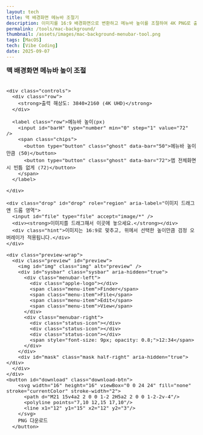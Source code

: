 ```yaml
---
layout: tech
title: 맥 배경화면 메뉴바 조절기
description: 이미지를 16:9 배경화면으로 변환하고 메뉴바 높이를 조절하여 4K PNG로 출력하는 도구
permalink: /tools/mac-background/
thumbnail: /assets/images/mac-background-menubar-tool.png
tags: [MacOS]
tech: [Vibe Coding]
date: 2025-09-07
---
```


<div class="tool-mac-bg">
  <style>
    .tool-mac-bg { font-size: 0.95rem; }
    .tool-mac-bg .panel { display: grid; gap: 12px; grid-template-columns: 1fr; max-width: 980px; margin: 0 auto; }
    .tool-mac-bg h2 { font-size: 1.1rem; margin: 0 0 8px; }
    .tool-mac-bg .controls { display: flex; flex-wrap: wrap; gap: 10px; align-items: center; }
    .tool-mac-bg .controls > * { background: #fff; border: 1px solid #e5e7eb; color: inherit; border-radius: 8px; padding: 8px 10px; }
    .tool-mac-bg .controls input[type="number"]{ width: 80px; }
    .tool-mac-bg .controls select{ min-width: 200px; }
    .tool-mac-bg button.primary{ background: #2563eb; border-color: #2563eb; color: #fff; cursor: pointer; border-radius: 8px; padding: 8px 12px; }
    .tool-mac-bg .download-btn{
      position: static; /* 프리뷰 아래 배치 */
      margin: 12px 0 0 auto; /* 오른쪽 정렬 */
      background: #2563eb;
      color: #fff;
      border: none;
      border-radius: 12px;
      padding: 12px 16px;
      font-size: 14px;
      font-weight: 600;
      cursor: pointer;
      box-shadow: 0 4px 12px rgba(37, 99, 235, 0.3);
      transition: all 0.2s ease;
      display: none;
      align-items: center;
      gap: 6px;
      white-space: nowrap;
    }
    .tool-mac-bg .download-btn:hover{
      background: #1d4ed8;
      transform: translateY(-1px);
      box-shadow: 0 6px 20px rgba(37, 99, 235, 0.4);
    }
    .tool-mac-bg .download-btn:active{
      transform: translateY(0);
    }
    .tool-mac-bg .download-btn svg{
      flex-shrink: 0;
    }
    .tool-mac-bg button.ghost{ background: #f8fafc; border: 1px solid #e5e7eb; cursor: pointer; border-radius: 999px; padding: 6px 10px; }
    .tool-mac-bg .drop{ border: 2px dashed #cbd5e1; border-radius: 12px; padding: 16px; text-align: center; color: #475569; background: #f8fafc; }
    .tool-mac-bg .drop.drag{ background: #eef2ff; border-color: #6366f1; }
    /* Safari 호환: 파일 입력을 완전히 숨기지 않고 시각적으로만 숨김 */
    .tool-mac-bg .drop input{
      position: absolute;
      width: 1px;
      height: 1px;
      opacity: 0;
      pointer-events: none;
    }
    .tool-mac-bg .drop .hint{ opacity: .9; font-size: 14px; }
    .tool-mac-bg .preview-wrap{ position: relative; border-radius: 12px; overflow: hidden; border: 1px solid #e5e7eb; background: #fff; }
    .tool-mac-bg .preview{ position: relative; width: 100%; aspect-ratio: 16/9; background: url('/assets/images/sonoma.jpg') center/cover no-repeat; }
    /* 맥 메뉴바 샘플(고정 높이, 경계선 제거하여 실제와 유사하게) */
    .tool-mac-bg .sysbar{
      position: absolute;
      top: 0;
      left: 0;
      right: 0;
      height: 24px; /* 초기값, 스크립트에서 비율로 스케일 */
      background: rgba(255,255,255,.82);
      z-index: 3;
      display: flex;
      align-items: center;
      justify-content: space-between;
      padding: 0 8px; /* 패딩은 작게 유지, 필요하면 스케일 가능 */
      font-size: 11px; /* 초기값, 스크립트에서 비율로 스케일 */
      font-family: -apple-system, BlinkMacSystemFont, "Segoe UI", Roboto, sans-serif;
      color: #333;
      backdrop-filter: blur(20px);
    }
    .tool-mac-bg .menubar-left {
      display: flex;
      align-items: center;
      gap: 12px;
    }
    .tool-mac-bg .menubar-right {
      display: flex;
      align-items: center;
      gap: 6px;
    }
    .tool-mac-bg .apple-logo {
      width: var(--icon-size, 12px);
      height: var(--icon-size, 12px);
      background: #333;
      border-radius: 2px;
      position: relative;
      flex-shrink: 0;
    }
    .tool-mac-bg .apple-logo::before {
      content: '';
      position: absolute;
      top: var(--apple-dot-top, 1px);
      right: var(--apple-dot-right, 2px);
      width: var(--apple-dot-size, 2px);
      height: var(--apple-dot-size, 2px);
      background: #fff;
      border-radius: 50%;
    }
    .tool-mac-bg .menu-item { font-weight: 500; opacity: 0.9; }
    .tool-mac-bg .status-icon {
      width: var(--status-size, 10px);
      height: var(--status-size, 10px);
      background: #666;
      border-radius: 1px;
      opacity: 0.8;
      flex-shrink: 0;
    }
    /* 오른쪽 절반에만 적용되는 검정 마스크(선택값 50/70을 비율로 스케일). 메뉴바 위로 올라오도록 z-index > sysbar */
    .tool-mac-bg .mask{ position: absolute; top: 0; right: 0; width: 50%; height: 0; background: #000; opacity: 1; pointer-events: none; z-index: 4; }
    .tool-mac-bg .img{ position: absolute; inset: 0; width: 100%; height: 100%; object-fit: cover; display: none; }
    .tool-mac-bg .row{ display: flex; gap: 8px; flex-wrap: wrap; align-items: center; }
    .tool-mac-bg small{ color: #64748b; }
  </style>

  <div class="panel">
    <h2>맥 배경화면 메뉴바 높이 조절</h2>

    <div class="controls">
      <div class="row">
        <strong>출력 해상도: 3840×2160 (4K UHD)</strong>
      </div>

      <label class="row">메뉴바 높이(px)
        <input id="barH" type="number" min="0" step="1" value="72" />
        <span class="chips">
          <button type="button" class="ghost" data-bar="50">메뉴바 높이만큼 (50)</button>
          <button type="button" class="ghost" data-bar="72">앱 전체화면 시 빈틈 없게 (72)</button>
        </span>
      </label>

    </div>

    <div class="drop" id="drop" role="region" aria-label="이미지 드래그 앤 드롭 영역">
      <input id="file" type="file" accept="image/*" />
      <div><strong>이미지를 드래그해서 이곳에 놓으세요.</strong></div>
      <div class="hint">이미지는 16:9로 맞추고, 위에서 선택한 높이만큼 검정 오버레이가 적용됩니다.</div>
    </div>

    <div class="preview-wrap">
      <div class="preview" id="preview">
        <img id="img" class="img" alt="preview" />
        <div id="sysbar" class="sysbar" aria-hidden="true">
          <div class="menubar-left">
            <div class="apple-logo"></div>
            <span class="menu-item">Finder</span>
            <span class="menu-item">File</span>
            <span class="menu-item">Edit</span>
            <span class="menu-item">View</span>
          </div>
          <div class="menubar-right">
            <div class="status-icon"></div>
            <div class="status-icon"></div>
            <div class="status-icon"></div>
            <span style="font-size: 9px; opacity: 0.8;">12:34</span>
          </div>
        </div>
        <div id="mask" class="mask half-right" aria-hidden="true"></div>
      </div>
    </div>
    <button id="download" class="download-btn">
        <svg width="16" height="16" viewBox="0 0 24 24" fill="none" stroke="currentColor" stroke-width="2">
          <path d="M21 15v4a2 2 0 0 1-2 2H5a2 2 0 0 1-2-2v-4"/>
          <polyline points="7,10 12,15 17,10"/>
          <line x1="12" y1="15" x2="12" y2="3"/>
        </svg>
        PNG 다운로드
      </button>
  </div>

  <script>
    (function () {
      const fileInput = document.getElementById('file');
      const drop = document.getElementById('drop');
      const imgEl = document.getElementById('img');
      const sysbar = document.getElementById('sysbar');
      const mask = document.getElementById('mask');
      const barH = document.getElementById('barH');
      const downloadBtn = document.getElementById('download');
      const preview = document.getElementById('preview');

      // 4K 고정
      const OUTPUT_WIDTH = 3840;
      const OUTPUT_HEIGHT = 2160;

      // 프리뷰 메뉴바는 4K 기준 50px 높이를 비율로 반영
      const MENUBAR_PRESET_4K = 50; // 실제 메뉴바 높이(4K px)
      const DEFAULT_BAR_4K = 72;    // 전체화면 가리기 높이(4K px)

      // 상태
      let imageBitmap = null;
      let naturalW = 0, naturalH = 0;

      // 초기값: 전체화면 가리기 높이
      barH.value = DEFAULT_BAR_4K;

      // 바 값 변경 시: 마스크만 갱신 (메뉴바는 고정)
      const presetButtons = Array.from(document.querySelectorAll('[data-bar]'));
      function syncPresetActive() {
        const v = parseInt(barH.value || '0', 10);
        let matched = false;
        presetButtons.forEach(btn => {
          if (parseInt(btn.dataset.bar, 10) === v) {
            btn.classList.add('active');
            matched = true;
          } else {
            btn.classList.remove('active');
          }
        });
        if (!matched) presetButtons.forEach(btn => btn.classList.remove('active'));
      }

      barH.addEventListener('input', () => { updateMaskHeight(); syncPresetActive(); });
      presetButtons.forEach(b => {
        b.addEventListener('click', () => { barH.value = b.dataset.bar; updateMaskHeight(); syncPresetActive(); });
      });

      function updateSysbarDimensions() {
        const rect = preview.getBoundingClientRect();
        const previewH = rect.height; // CSS px
        const barPx = Math.max(0, parseInt(barH.value || '0', 10));

        // 프리뷰 메뉴바는 4K 기준 50px을 비율로 스케일
        const sysH = Math.round(previewH * (MENUBAR_PRESET_4K / OUTPUT_HEIGHT));
        sysbar.style.height = sysH + 'px';
        // 텍스트 크기도 메뉴바 높이에 맞춰 비율로 스케일 (기본 24px -> 11px 비례)
        const fontPx = Math.max(9, Math.round(sysH * (11/24)));
        sysbar.style.fontSize = fontPx + 'px';

        // 아이콘 크기를 메뉴바 높이에 맞춰 스케일
        const iconSize = Math.max(8, Math.round(sysH * (12/24)));
        const statusSize = Math.max(8, Math.round(sysH * (10/24)));
        const dotSize = Math.max(1, Math.round(sysH * (2/24)));
        const dotTop = Math.max(1, Math.round(sysH * (1/24)));
        const dotRight = Math.max(1, Math.round(sysH * (2/24)));
        sysbar.style.setProperty('--icon-size', iconSize + 'px');
        sysbar.style.setProperty('--status-size', statusSize + 'px');
        sysbar.style.setProperty('--apple-dot-size', dotSize + 'px');
        sysbar.style.setProperty('--apple-dot-top', dotTop + 'px');
        sysbar.style.setProperty('--apple-dot-right', dotRight + 'px');

        // 마스크도 함께 갱신 (초기/리사이즈 시)
        const maskH = Math.round(previewH * (barPx / OUTPUT_HEIGHT));
        mask.style.height = maskH + 'px';
      }
      function updateMaskHeight() {
        const rect = preview.getBoundingClientRect();
        const previewH = rect.height;
        const barPx = Math.max(0, parseInt(barH.value || '0', 10));
        const maskH = Math.round(previewH * (barPx / OUTPUT_HEIGHT));
        mask.style.height = maskH + 'px';
      }
      window.addEventListener('resize', updateSysbarDimensions);
      updateSysbarDimensions();
      syncPresetActive();

      // 파일 로드
      function setImage(file) {
        if (!file) return;
        const url = URL.createObjectURL(file);
        imgEl.src = url;
        imgEl.style.display = 'block'; // 이미지가 로드되면 표시
        downloadBtn.style.display = 'flex'; // 다운로드 버튼 표시
        imgEl.onload = async () => {
          // ImageBitmap으로 보관 (고속 드로잉)
          imageBitmap = await createImageBitmap(file);
          naturalW = imageBitmap.width;
          naturalH = imageBitmap.height;
          URL.revokeObjectURL(url);
        }
      }

      fileInput.addEventListener('change', e => setImage(e.target.files[0]));
      // 드롭
      ['dragenter', 'dragover'].forEach(ev => drop.addEventListener(ev, (e) => { e.preventDefault(); drop.classList.add('drag'); }));
      ['dragleave', 'drop'].forEach(ev => drop.addEventListener(ev, (e) => { e.preventDefault(); drop.classList.remove('drag'); }));
      // 클릭으로 파일 선택 창을 열지 않음 (드래그 앤 드롭만 허용)
      drop.addEventListener('drop', (e) => {
        e.preventDefault();
        e.stopPropagation();
        const f = e.dataTransfer.files?.[0];
        if (f && f.type.startsWith('image/')) setImage(f);
      });

      // 캔버스에 cover 방식으로 그리기
      function drawCover(ctx, img, cw, ch) {
        const iw = img.width, ih = img.height;
        const cr = cw / ch;        // canvas ratio
        const ir = iw / ih;        // image ratio
        let dw, dh, dx, dy;
        if (ir > cr) {
          // 이미지가 더 가로로 김 -> 높이에 맞추고 좌우 잘라내기
          dh = ch;
          dw = Math.round(ch * ir);
          dx = Math.round((cw - dw) / 2);
          dy = 0;
        } else {
          // 이미지가 더 세로로 김 -> 너비에 맞추고 상하 잘라내기
          dw = cw;
          dh = Math.round(cw / ir);
          dx = 0;
          dy = Math.round((ch - dh) / 2);
        }
        ctx.drawImage(img, dx, dy, dw, dh);
      }

      // 다운로드
      downloadBtn.addEventListener('click', async () => {
        if (!imageBitmap) {
          alert('먼저 이미지를 올려라.');
          return;
        }

        const canvas = document.createElement('canvas');
        canvas.width = OUTPUT_WIDTH;
        canvas.height = OUTPUT_HEIGHT;
        const ctx = canvas.getContext('2d');

        // 배경 검정
        ctx.fillStyle = '#000';
        ctx.fillRect(0, 0, OUTPUT_WIDTH, OUTPUT_HEIGHT);

        // 이미지 cover
        drawCover(ctx, imageBitmap, OUTPUT_WIDTH, OUTPUT_HEIGHT);

        // 메뉴바 오버레이
        const barPx = Math.max(0, parseInt(barH.value || '0', 10));
        if (barPx > 0) {
          ctx.fillStyle = '#000';
          ctx.fillRect(0, 0, OUTPUT_WIDTH, barPx);
        }

        // 저장
        const url = canvas.toDataURL('image/png');
        const a = document.createElement('a');
        a.href = url;
        a.download = `wallpaper_4K_${OUTPUT_WIDTH}x${OUTPUT_HEIGHT}_bar${barPx}.png`;
        document.body.appendChild(a);
        a.click();
        a.remove();
        URL.revokeObjectURL(url);
      });

    })();
  </script>
</div>
